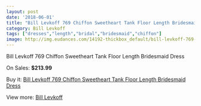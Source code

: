 ```yaml
---
layout: post
date: '2018-06-01'
title: "Bill Levkoff 769 Chiffon Sweetheart Tank Floor Length Bridesmaid Dress"
category: Bill Levkoff
tags: ["dresses","length","bridal","bridesmaid","chiffon"]
image: http://img.eudances.com/14192-thickbox_default/bill-levkoff-769-chiffon-sweetheart-tank-floor-length-bridesmaid-dress.jpg
---
```

Bill Levkoff 769 Chiffon Sweetheart Tank Floor Length Bridesmaid Dress

On Sales: **$213.99**
<a href="https://www.eudances.com/en/bill-levkoff/4259-bill-levkoff-769-chiffon-sweetheart-tank-floor-length-bridesmaid-dress.html"><amp-img layout="responsive" width="600" height="600" src="//img.eudances.com/14192-thickbox_default/bill-levkoff-769-chiffon-sweetheart-tank-floor-length-bridesmaid-dress.jpg" alt="Bill Levkoff 769 Chiffon Sweetheart Tank Floor Length Bridesmaid Dress 0" /></a>
<a href="https://www.eudances.com/en/bill-levkoff/4259-bill-levkoff-769-chiffon-sweetheart-tank-floor-length-bridesmaid-dress.html"><amp-img layout="responsive" width="600" height="600" src="//img.eudances.com/14193-thickbox_default/bill-levkoff-769-chiffon-sweetheart-tank-floor-length-bridesmaid-dress.jpg" alt="Bill Levkoff 769 Chiffon Sweetheart Tank Floor Length Bridesmaid Dress 1" /></a>

Buy it: [Bill Levkoff 769 Chiffon Sweetheart Tank Floor Length Bridesmaid Dress](https://www.eudances.com/en/bill-levkoff/4259-bill-levkoff-769-chiffon-sweetheart-tank-floor-length-bridesmaid-dress.html "Bill Levkoff 769 Chiffon Sweetheart Tank Floor Length Bridesmaid Dress")

View more: [Bill Levkoff](https://www.eudances.com/en/57-bill-levkoff "Bill Levkoff")